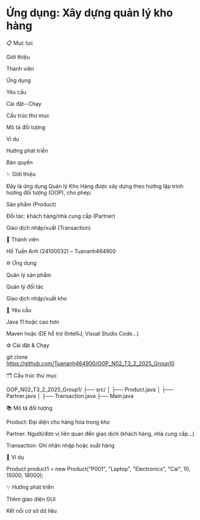 # Ứng dụng: Xây dựng quản lý kho hàng


📋 Mục lục

Giới thiệu

Thành viên

Ứng dụng

Yêu cầu

Cài đặt--Chạy

Cấu trúc thư mục

Mô tả đối tượng

Ví dụ

Hướng phát triển

Bản quyền

✨ Giới thiệu

Đây là ứng dụng Quản lý Kho Hàng được xây dựng theo hướng lập trình hướng đối tượng (OOP), cho phép:

Sản phẩm (Product)

Đối tác: khách hàng/nhà cung cấp (Partner)

Giao dịch nhập/xuất (Transaction)

👥 Thành viên

Hồ Tuấn Anh (24100032) – Tuananh464900

🌐 Ứng dụng

Quản lý sản phẩm

Quản lý đối tác

Giao dịch nhập/xuất kho


📆 Yêu cầu

Java 11 hoặc cao hơn

Maven hoặc IDE hỗ trợ (IntelliJ, Visual Studio Code…)

⚙️ Cài đặt & Chạy

git clone https://github.com/Tuananh464900/OOP_N02_T3_2_2025_Group10

🗂️ Cấu trúc thư mục

OOP_N02_T3_2_2025_Group1/ ├── src/ │ ├── Product.java │ ├── Partner.java │ ├── Transaction.java ├── Main.java

📚 Mô tả đối tượng

Product: Đại diện cho hàng hóa trong kho

Partner: Người/đơn vị liên quan đến giao dịch (khách hàng, nhà cung cấp…)

 Transaction: Ghi nhận nhập hoặc xuất hàng

📖 Ví dụ

Product product1 = new Product("P001", "Laptop", "Electronics", "Cai", 10, 15000, 18000);

✨ Hướng phát triển

Thêm giao diện GUI

Kết nối cơ sở dữ liệu



